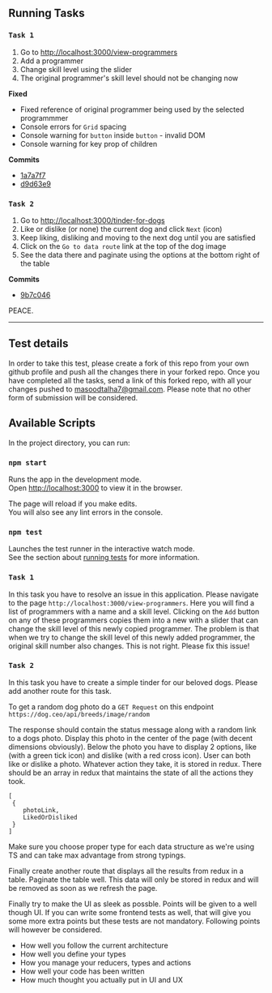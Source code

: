 ## Running Tasks

### `Task 1`

1. Go to [http://localhost:3000/view-programmers](http://localhost:3000/view-programmers)
1. Add a programmer
1. Change skill level using the slider
1. The original programmer's skill level should not be changing now

**Fixed**

* Fixed reference of original programmer being used by the selected programmmer
* Console errors for `Grid` spacing
* Console warning for `button` inside `button` - invalid DOM
* Console warning for key prop of children

**Commits**
* [1a7a7f7](https://github.com/9inpachi/creativeMorph-frontend-test/commit/6a3ed57cbb9659e30a3f739d37807c634a6b22d9)
* [d9d63e9](https://github.com/9inpachi/creativeMorph-frontend-test/commit/9b7c046c3ad38586b7a7a902cfe4ecb49e9ce28c)

### `Task 2`

1. Go to [http://localhost:3000/tinder-for-dogs](http://localhost:3000/tinder-for-dogs)
1. Like or dislike (or none) the current dog and click `Next` (icon)
1. Keep liking, disliking and moving to the next dog until you are satisfied
1. Click on the `Go to data route` link at the top of the dog image
1. See the data there and paginate using the options at the bottom right of the table

**Commits**
* [9b7c046](https://github.com/9inpachi/creativeMorph-frontend-test/commit/1a7a7f773f59703d77dbcfd7ae57acc6041e7711)

PEACE.

---

## Test details

In order to take this test, please create a fork of this repo from your own github profile and push all the changes there in your forked repo. Once you have completed all the tasks, send a link of this forked repo, with all your changes pushed to masoodtalha7@gmail.com. Please note that no other form of submission will be considered. 

## Available Scripts

In the project directory, you can run:

### `npm start`

Runs the app in the development mode.<br>
Open [http://localhost:3000](http://localhost:3000) to view it in the browser.

The page will reload if you make edits.<br>
You will also see any lint errors in the console.

### `npm test`

Launches the test runner in the interactive watch mode.<br>
See the section about [running tests](https://facebook.github.io/create-react-app/docs/running-tests) for more information.


### `Task 1`

In this task you have to resolve an issue in this application. Please navigate to the page `http://localhost:3000/view-programmers`. Here you will find a list of programmers with a name and a skill level. Clicking on the `Add` button on any of these programmers copies them into a new with a slider that can change the skill level of this newly copied programmer. The problem is that when we try to change the skill level of this newly added programmer, the original skill number also changes. This is not right. Please fix this issue!


### `Task 2`

In this task you have to create a simple tinder for our beloved dogs. Please add another route for this task. 

To get a random dog photo do a `GET Request` on this endpoint `https://dog.ceo/api/breeds/image/random`

The response should contain the status message along with a random link to a dogs photo. Display this photo in the center of the page (with decent dimensions obviously). Below the photo you have to display 2 options, like (with a green tick icon) and dislike (with a red cross icon). User can both like or dislike a photo. Whatever action they take, it is stored in redux. There should be an array in redux that maintains the state of all the actions they took. 

```
[
 {
    photoLink,
    LikedOrDisliked
 }
]
```

Make sure you choose proper type for each data structure as we're using TS and can take max advantage from strong typings. 

Finally create another route that displays all the results from redux in a table. Paginate the table well. This data will only be stored in redux and will be removed as soon as we refresh the page.

Finally try to make the UI as sleek as possble. Points will be given to a well though UI. If you can write some frontend tests as well, that will give you some more extra points but these tests are not mandatory. Following points will however be considered.

- How well you follow the current architecture
- How well you define your types 
- How you manage your reducers, types and actions
- How well your code has been written
- How much thought you actually put in UI and UX
